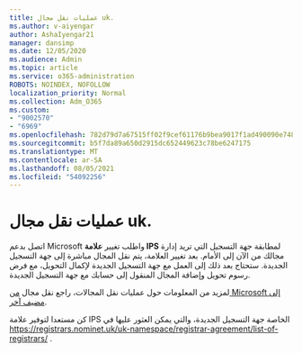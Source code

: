 ```yaml
---
title: عمليات نقل مجال uk.
ms.author: v-aiyengar
author: AshaIyengar21
manager: dansimp
ms.date: 12/05/2020
ms.audience: Admin
ms.topic: article
ms.service: o365-administration
ROBOTS: NOINDEX, NOFOLLOW
localization_priority: Normal
ms.collection: Adm_O365
ms.custom:
- "9002570"
- "6969"
ms.openlocfilehash: 782d79d7a67515ff02f9cef61176b9bea9017f1ad490090e748a10005c3c8bf3
ms.sourcegitcommit: b5f7da89a650d2915dc652449623c78be6247175
ms.translationtype: MT
ms.contentlocale: ar-SA
ms.lasthandoff: 08/05/2021
ms.locfileid: "54092256"
---
```

# <a name="uk-domain-transfers"></a>عمليات نقل مجال uk.

اتصل بدعم Microsoft واطلب تغيير **علامة IPS** لمطابقة جهة التسجيل التي تريد إدارة مجالك من الآن إلى الأمام. بعد تغيير العلامة، يتم نقل المجال مباشرة إلى جهة التسجيل الجديدة. ستحتاج بعد ذلك إلى العمل مع جهة التسجيل الجديدة لإكمال التحويل، مع فرض رسوم تحويل وإضافة المجال المنقول إلى حسابك مع جهة التسجيل الجديدة.

لمزيد من المعلومات حول عمليات نقل المجالات، راجع نقل مجال [من Microsoft إلى مضيف آخر](https://docs.microsoft.com/microsoft-365/admin/get-help-with-domains/transfer-a-domain-from-microsoft-to-another-host?view=o365-worldwide).

كن مستعدا لتوفير علامة IPS الخاصة جهة التسجيل الجديدة، والتي يمكن العثور عليها في https://registrars.nominet.uk/uk-namespace/registrar-agreement/list-of-registrars/ .
